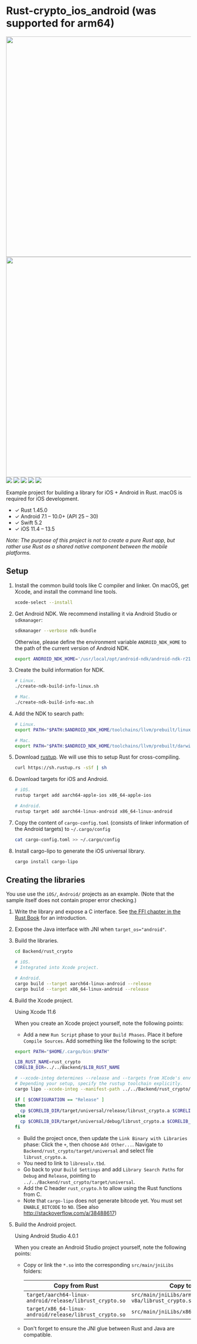 Rust-crypto_ios_android (was supported for arm64)
================

<img src="https://raw.githubusercontent.com/tungthanhnguyen/Rust-crypto_ios_android/master/Screenshoots/iOS.png" height=600 /> <img src="https://raw.githubusercontent.com/tungthanhnguyen/Rust-crypto_ios_android/master/Screenshoots/Android.png" height=600 /> <img src="https://raw.githubusercontent.com/tungthanhnguyen/Rust-crypto_ios_android/master/Screenshoots/macOS.png" /> <img src="https://raw.githubusercontent.com/tungthanhnguyen/Rust-crypto_ios_android/master/Screenshoots/Linux.png" /> <img src="https://raw.githubusercontent.com/tungthanhnguyen/Rust-crypto_ios_android/master/Screenshoots/Win32.png" /> <img src="https://raw.githubusercontent.com/tungthanhnguyen/Rust-crypto_ios_android/master/Screenshoots/Windows-UWP.png" /> <img src="https://raw.githubusercontent.com/tungthanhnguyen/Rust-crypto_ios_android/master/Screenshoots/WebAssembly.png" />

Example project for building a library for iOS + Android in Rust. macOS is
required for iOS development.

* ✓ Rust 1.45.0
* ✓ Android 7.1 – 10.0+ (API 25 – 30)
* ✓ Swift 5.2
* ✓ iOS 11.4 – 13.5

*Note: The purpose of this project is not to create a pure Rust app, but rather
use Rust as a shared native component between the mobile platforms.*

Setup
-----

1. Install the common build tools like C compiler and linker. On macOS, get
    Xcode, and install the command line tools.

    ```sh
    xcode-select --install
    ```

2. Get Android NDK. We recommend installing it via Android Studio or
    `sdkmanager`:

    ```sh
    sdkmanager --verbose ndk-bundle
    ```

    Otherwise, please define the environment variable `ANDROID_NDK_HOME` to the
    path of the current version of Android NDK.

    ```sh
    export ANDROID_NDK_HOME='/usr/local/opt/android-ndk/android-ndk-r21c/'
    ```

3. Create the build information for NDK.

    ```sh
    # Linux.
    ./create-ndk-build-info-linux.sh

    # Mac.
    ./create-ndk-build-info-mac.sh
    ```

4. Add the NDK to search path:

    ```sh
    # Linux.
    export PATH="$PATH:$ANDROID_NDK_HOME/toolchains/llvm/prebuilt/linux-x86_64/bin"

    # Mac.
    export PATH="$PATH:$ANDROID_NDK_HOME/toolchains/llvm/prebuilt/darwin-x86_64/bin"
    ```

5. Download [rustup](https://www.rustup.rs/). We will use this to setup Rust for
   cross-compiling.

    ```sh
    curl https://sh.rustup.rs -sSf | sh
    ```

6. Download targets for iOS and Android.

    ```sh
    # iOS.
    rustup target add aarch64-apple-ios x86_64-apple-ios

    # Android.
    rustup target add aarch64-linux-android x86_64-linux-android
    ```

7. Copy the content of `cargo-config.toml` (consists of linker information of
   the Android targets) to `~/.cargo/config`

    ```sh
    cat cargo-config.toml >> ~/.cargo/config
    ```

8. Install cargo-lipo to generate the iOS universal library.

    ```sh
    cargo install cargo-lipo
    ```

Creating the libraries
----------------------

You use use the `iOS/`, `Android/` projects as an example. (Note that the sample itself
does not contain proper error checking.)

1. Write the library and expose a C interface. See [the FFI chapter in the Rust
   Book](http://doc.rust-lang.org/book/ffi.html) for an introduction.

2. Expose the Java interface with JNI when `target_os="android"`.

3. Build the libraries.

    ```sh
    cd Backend/rust_crypto

    # iOS.
    # Integrated into Xcode project.

    # Android.
    cargo build --target aarch64-linux-android --release
    cargo build --target x86_64-linux-android --release
    ```

4. Build the Xcode project.

    Using Xcode 11.6

    When you create an Xcode project yourself, note the following points:
    * Add a new `Run Script` phase to your `Build Phases`. Place it before `Compile Sources`. Add something like the following to the script:

    ```sh
    export PATH="$HOME/.cargo/bin:$PATH"

    LIB_RUST_NAME=rust_crypto
    CORELIB_DIR=../../Backend/$LIB_RUST_NAME

    # --xcode-integ determines --release and --targets from XCode's env vars.
    # Depending your setup, specify the rustup toolchain explicitly.
    cargo lipo --xcode-integ --manifest-path ../../Backend/rust_crypto/Cargo.toml

    if [ $CONFIGURATION == "Release" ]
    then
      cp $CORELIB_DIR/target/universal/release/librust_crypto.a $CORELIB_DIR/target/universal
    else
      cp $CORELIB_DIR/target/universal/debug/librust_crypto.a $CORELIB_DIR/target/universal
    fi
    ```
    * Build the project once, then update the `Link Binary with Libraries` phase: Click the `+`, then choose `Add Other...`. Navigate to `Backend/rust_crypto/target/universal` and select file `librust_crypto.a`.
    * You need to link to `libresolv.tbd`.
    * Go back to your `Build Settings` and add `Library Search Paths` for `Debug` and `Release`, pointing to `../../Backend/rust_crypto/target/universal`.
    * Add the C header `rust_crypto.h` to allow using the Rust functions from C.
    * Note that `cargo-lipo` does not generate bitcode yet. You must set
      `ENABLE_BITCODE` to `NO`. (See also <http://stackoverflow.com/a/38488617>)

5. Build the Android project.

    Using Android Studio 4.0.1

    When you create an Android Studio project yourself, note the following
    points:

    * Copy or link the `*.so` into the corresponding `src/main/jniLibs` folders:

        Copy from Rust | Copy to Android
        ---|---
        `target/aarch64-linux-android/release/librust_crypto.so` | `src/main/jniLibs/arm64-v8a/librust_crypto.so`
        `target/x86_64-linux-android/release/librust_crypto.so` | `src/main/jniLibs/x86_64/librust_crypto.so`

    * Don't forget to ensure the JNI glue between Rust and Java are compatible.
